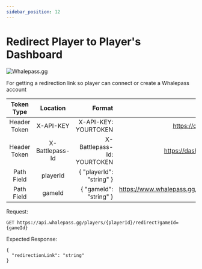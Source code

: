 ```yaml
---
sidebar_position: 12
---
```

# Redirect Player to Player's Dashboard

![Whalepass.gg](https://i.imgur.com/zwUqWaS.png)

For getting a redirection link so player can connect or create a Whalepass account

| Token Type   | Location         | Format                               | Where To Find                                                       |
|:------------:|:----------------:|--------------------------------------:|-------------------------------------------------------------------:|
| Header Token | X-API-KEY        | X-API-KEY: YOURTOKEN                 | https://dashboard.whalepass.gg/api-key                              |
| Header Token | X-Battlepass-Id  | X-Battlepass-Id: YOURTOKEN           | https://dashboard.whalepass.gg/campaigns                            |
| Path Field   | playerId         | \{ "playerId": "string" \}             | You can find in response                                            |
| Path Field   | gameId           | \{ "gameId": "string" \}               | https://www.whalepass.gg/documentation/tutorial#finding-your-game-id|

Request:
```http
GET https://api.whalepass.gg/players/{playerId}/redirect?gameId={gameId}
```

Expected Response:
```http
{
  "redirectionLink": "string"
}
```
